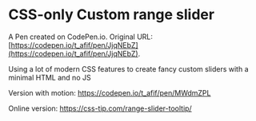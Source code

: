 # CSS-only Custom range slider

A Pen created on CodePen.io. Original URL: [https://codepen.io/t_afif/pen/JjqNEbZ](https://codepen.io/t_afif/pen/JjqNEbZ).

Using a lot of modern CSS features to create fancy custom sliders with a minimal HTML and no JS

Version with motion: https://codepen.io/t_afif/pen/MWdmZPL

Online version: https://css-tip.com/range-slider-tooltip/